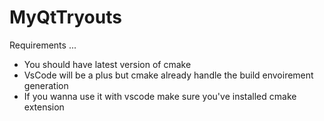 # MyQtTryouts

Requirements ...

* You should have latest version of cmake 
* VsCode will be a plus but cmake already handle the build envoirement generation
* If you wanna use it with vscode make sure you've installed cmake extension



